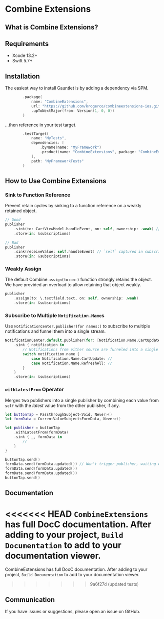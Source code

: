 # Combine Extensions

## What is Combine Extensions?


## Requirements

- Xcode 13.2+
- Swift 5.7+

## Installation

The easiest way to install Gauntlet is by adding a dependency via SPM.

```swift
        .package(
            name: "CombineExtensions",
            url: "https://github.com/krogerco/combineextensions-ios.git",
            .upToNextMajor(from: Version(1, 0, 0))
        )
```

…then reference in your test target.

```swift
        .testTarget(
            name: "MyTests",
            dependencies: [
                .byName(name: "MyFramework")
                .product(name: "CombineExtensions", package: "CombineExtensions-iOS")
            ],
            path: "MyFrameworkTests"
        )
```

## How to Use Combine Extensions

### Sink to Function Reference 

Prevent retain cycles by sinking to a function reference on a weakly retained object.

```swift
// Good
publisher
    .sink(to: CartViewModel.handleEvent, on: self, ownership: .weak) // Safely captured!
    .store(in: &subscriptions)
    
// Bad
publisher
    .sink(receiveValue: self.handleEvent) // `self` captured in subscription, causing retain cycle.
    .store(in: &subscriptions)
```

### Weakly Assign

The default Combine `assign(to:on:)` function strongly retains the object. We have provided an overload to allow retaining that object weakly. 

```swift
publisher
    .assign(to: \.textfield.text, on: self, ownership: .weak)
    .store(in: &subscriptions)
```

### Subscribe to Multiple `Notification.Name`s

Use `NotificationCenter.publisher(for names:)` to subscribe to multiple notifications and funnel them into a single stream.

```swift
NotificationCenter.default.publisher(for: [Notification.Name.CartUpdate, Notification.Name.RefreshAll])
    .sink { notification in 
        // Notifications from either source are funneled into a single event.
        switch notification.name {
            case Notification.Name.CartUpdate: //
            case Notification.Name.RefreshAll: //
        }
    }
    .store(in: &subscriptions)
```

### `withLatestFrom` Operator

Merges two publishers into a single publisher by combining each value from `self` with the _latest_ value from the other publisher, if any.

```swift
let buttonTap = PassthroughSubject<Void, Never>()
let formData = CurrentValueSubject<FormData, Never>()

let publisher = buttonTap
    .withLatestFrom(formData)
    .sink { _, formData in 
        //
    }
}

buttonTap.send()
formData.send(formData.updated()) // Won't trigger publisher, waiting on buttonTap to send again.
formData.send(formData.updated())
formData.send(formData.updated())
buttonTap.send()
```


## Documentation

<<<<<<< HEAD
`CombineExtensions` has full DocC documentation. After adding to your project, `Build Documentation` to add to your documentation viewer.
=======
CombineExtensions has full DocC documentation. After adding to your project, `Build Documentation` to add to your documentation viewer.
>>>>>>> 9a6f27d (updated tests)

## Communication

If you have issues or suggestions, please open an issue on GitHub.
